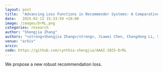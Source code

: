 ```yaml
---
layout: post
title:  "Advancing Loss Functions in Recommender Systems: A Comparative Study with a Rényi Divergence-Based Solution"
date:   2025-02-12 15:33:59 +20:00
image: /images/DrRL.png
categories: research
author: "Shengjia Zhang"
authors: "<strong>Shengjia Zhang</strong>, Jiawei Chen, Changdong Li, Sheng Zhou, Qihao Shi, Yan Feng, Chun Chen, Can Wang"
venue: "arXiv"
arxiv: 
code: https://github.com/cynthia-shengjia/AAAI-2025-DrRL
---
```

We propose a new robust recommendation loss. 